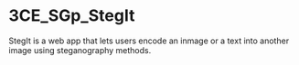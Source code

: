# 3CE_SGp_StegIt
StegIt is a web app that lets users encode an inmage or a text into another image using steganography methods.
